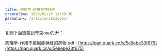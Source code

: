 ```yaml
---
title: 药理学-胆碱能神经药
createTime: 2025/02/20 11:59:36
permalink: /article/z8x3y6bc/
---
```

复制下面链接到夸克app打开：

药理学-作用于胆碱能神经的药物.pdf : [https://pan.quark.cn/s/5e9ebe33f675](https://pan.quark.cn/s/5e9ebe33f675)